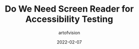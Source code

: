---
author: artofvision
date: 2022-02-07
permalink: false
publisher: digitala11y
tags:
  - accessibility
  - testing
  - user-agents
  - assistive-tech
target_url: https://www.digitala11y.com/do-we-need-screen-reader-for-accessibility-testing/
title: Do We Need Screen Reader for Accessibility Testing
---